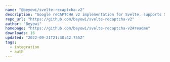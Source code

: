 ```yaml
---
name: "@beyowi/svelte-recaptcha-v2"
description: "Google reCAPTCHA v2 implementation for Svelte, supports SSR and SvelteKit."
repo_url: "https://github.com/beyowi/svelte-recaptcha-v2"
author: "Beyowi"
homepage: "https://github.com/beyowi/svelte-recaptcha-v2#readme"
downloads: 16
updated: "2022-09-21T21:30:42.755Z"
tags: 
  - integration
  - auth
---
```

